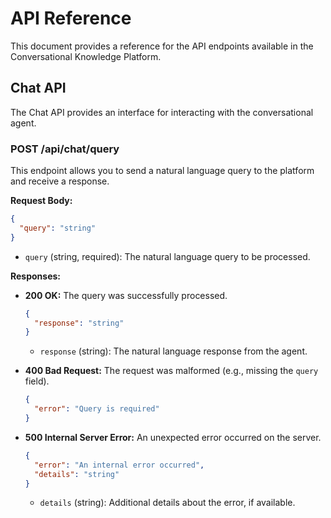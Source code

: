 # API Reference

This document provides a reference for the API endpoints available in the Conversational Knowledge Platform.

## Chat API

The Chat API provides an interface for interacting with the conversational agent.

### POST /api/chat/query

This endpoint allows you to send a natural language query to the platform and receive a response.

**Request Body:**

```json
{
  "query": "string"
}
```

- `query` (string, required): The natural language query to be processed.

**Responses:**

- **200 OK:** The query was successfully processed.

  ```json
  {
    "response": "string"
  }
  ```
  
  - `response` (string): The natural language response from the agent.

- **400 Bad Request:** The request was malformed (e.g., missing the `query` field).

  ```json
  {
    "error": "Query is required"
  }
  ```

- **500 Internal Server Error:** An unexpected error occurred on the server.

  ```json
  {
    "error": "An internal error occurred",
    "details": "string"
  }
  ```
  - `details` (string): Additional details about the error, if available. 